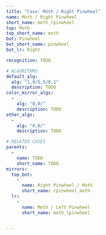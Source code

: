 ```yaml
---
title: "Case: Moth / Right Pinwheel"
name: Moth / Right Pinwheel
short_name: moth_rpinwheel
top: Moth
top_short_name: moth
bot: Pinwheel
bot_short_name: pinwheel
bot_lr: Right

recognition: TODO

# ALGORITHMS
default_alg:
  alg: "1,0/5,5/0,1"
  description: TODO
color_mirror_algs:
  -
    alg: "0,0/"
    description: TODO
other_algs:
  -
    alg: "0,0/"
    description: TODO

# RELATED CASES
parents:
  -
    name: TODO
    short_name: TODO
mirrors:
  top_bot:
    -
      name: Right Pinwheel / Moth
      short_name: rpinwheel_moth
  lr:
    -
      name: Moth / Left Pinwheel
      short_name: moth_lpinwheel


---
```



